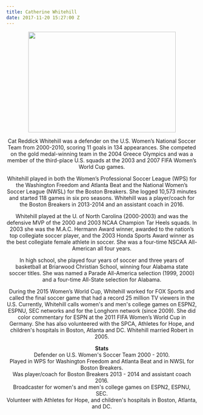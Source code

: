 ```yaml
---
title: Catherine Whitehill
date: 2017-11-20 15:27:00 Z
---
```


<div style="text-align: center;">
<img src="https://goaia.org/Media/Default/Events/NOC/Catherine%20Whitehall.jpg" Height="265" Width="389">
<p>Cat Reddick Whitehill was a defender on the U.S. Women’s National Soccer Team from 2000-2010, scoring 11 goals in 134 appearances. She competed on the gold medal-winning team in the 2004 Greece Olympics and was a member of the third-place U.S. squads at the 2003 and 2007 FIFA Women’s World Cup games.</p>

<p>Whitehill played in both the Women’s Professional Soccer League (WPS) for the Washington Freedom and Atlanta Beat and the National Women’s Soccer League (NWSL) for the Boston Breakers. She logged 10,573 minutes and started 118 games in six pro seasons. Whitehill was a player/coach for the Boston Breakers in 2013-2014 and an assistant coach in 2016.</p>

<p>Whitehill played at the U. of North Carolina (2000-2003) and was the defensive MVP of the 2000 and 2003 NCAA Champion Tar Heels squads. In 2003 she was the M.A.C. Hermann Award winner, awarded to the nation’s top collegiate soccer player, and the 2003 Honda Sports Award winner as the best collegiate female athlete in soccer. She was a four-time NSCAA All-American all four years.</p>

<p>In high school, she played four years of soccer and three years of basketball at Briarwood Christian School, winning four Alabama state soccer titles. She was named a Parade All-America selection (1999, 2000) and a four-time All-State selection for Alabama.</p>

<p>During the 2015 Women’s World Cup, Whitehill worked for FOX Sports and called the final soccer game that had a record 25 million TV viewers in the U.S. Currently, Whitehill calls women's and men's college games on ESPN2, ESPNU, SEC networks and for the Longhorn network (since 2009). She did color commentary for ESPN at the 2011 FIFA Women’s World Cup in Germany. She has also volunteered with the SPCA, Athletes for Hope, and children's hospitals in Boston, Atlanta and DC. Whitehill married Robert in 2005.</p>


<b>
Stats
</b>
<br>
Defender on U.S. Women's Soccer Team 2000 - 2010.
<br>
Played in WPS for Washington Freedom and Atlanta Beat and in NWSL for Boston Breakers.
<br>
Was player/coach for Boston Breakers 2013 - 2014 and assistant coach 2016.
<br>
Broadcaster for women's and men's college games on ESPN2, ESPNU, SEC.
<br>
Volunteer with Athletes for Hope, and children's hospitals in Boston, Atlanta, and DC.


